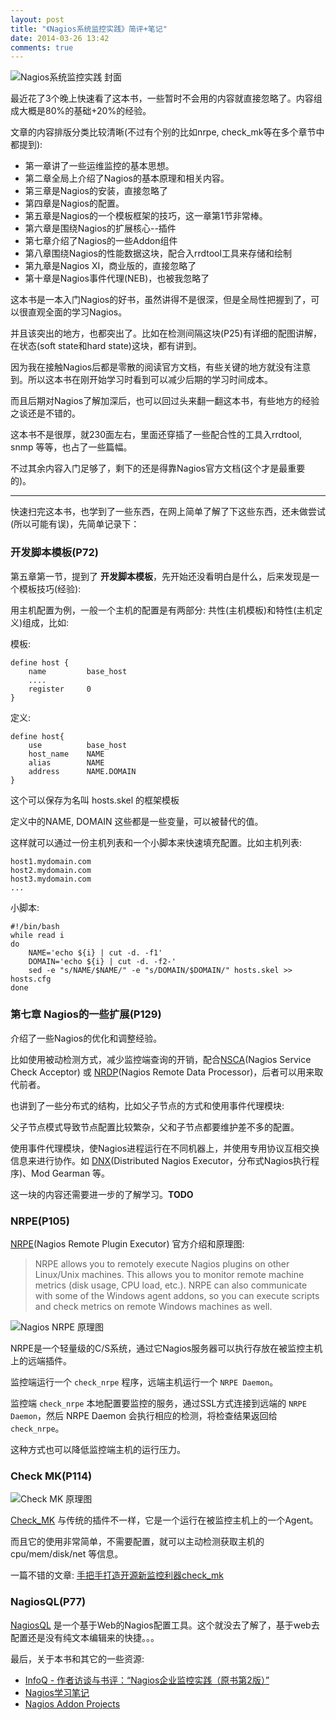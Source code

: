```yaml
---
layout: post
title: "《Nagios系统监控实践》简评+笔记"
date: 2014-03-26 13:42
comments: true
---
```


<!-- more -->

![Nagios系统监控实践 封面](http://tankywoo-wb.b0.upaiyun.com/nagios-xi-tong-jian-kong-shi-jian.jpg)

最近花了3个晚上快速看了这本书，一些暂时不会用的内容就直接忽略了。内容组成大概是80%的基础+20%的经验。

文章的内容排版分类比较清晰(不过有个别的比如nrpe, check\_mk等在多个章节中都提到):

* 第一章讲了一些运维监控的基本思想。
* 第二章全局上介绍了Nagios的基本原理和相关内容。
* 第三章是Nagios的安装，直接忽略了
* 第四章是Nagios的配置。
* 第五章是Nagios的一个模板框架的技巧，这一章第1节非常棒。
* 第六章是围绕Nagios的扩展核心--插件
* 第七章介绍了Nagios的一些Addon组件
* 第八章围绕Nagios的性能数据这块，配合入rrdtool工具来存储和绘制
* 第九章是Nagios XI，商业版的，直接忽略了
* 第十章是Nagios事件代理(NEB)，也被我忽略了

这本书是一本入门Nagios的好书，虽然讲得不是很深，但是全局性把握到了，可以很直观全面的学习Nagios。

并且该突出的地方，也都突出了。比如在检测间隔这块(P25)有详细的配图讲解，在状态(soft state和hard state)这块，都有讲到。

因为我在接触Nagios后都是零散的阅读官方文档，有些关键的地方就没有注意到。所以这本书在刚开始学习时看到可以减少后期的学习时间成本。

而且后期对Nagios了解加深后，也可以回过头来翻一翻这本书，有些地方的经验之谈还是不错的。

这本书不是很厚，就230面左右，里面还穿插了一些配合性的工具入rrdtool, snmp 等等，也占了一些篇幅。

不过其余内容入门足够了，剩下的还是得靠Nagios官方文档(这个才是最重要的)。

---

快速扫完这本书，也学到了一些东西，在网上简单了解了下这些东西，还未做尝试(所以可能有误)，先简单记录下：

### 开发脚本模板(P72) ###

第五章第一节，提到了 **开发脚本模板**，先开始还没看明白是什么，后来发现是一个模板技巧(经验):

用主机配置为例，一般一个主机的配置是有两部分: 共性(主机模板)和特性(主机定义)组成，比如:

模板:

	define host {
		name         base_host
		....
		register     0
	}

定义:

	define host{
		use          base_host
		host_name    NAME
		alias        NAME
		address      NAME.DOMAIN
	}

这个可以保存为名叫 hosts.skel 的框架模板

定义中的NAME, DOMAIN 这些都是一些变量，可以被替代的值。

这样就可以通过一份主机列表和一个小脚本来快速填充配置。比如主机列表:

	host1.mydomain.com
	host2.mydomain.com
	host3.mydomain.com
	...

小脚本:

	#!/bin/bash
	while read i
	do
		NAME='echo ${i} | cut -d. -f1'
		DOMAIN='echo ${i} | cut -d. -f2-'
		sed -e "s/NAME/$NAME/" -e "s/DOMAIN/$DOMAIN/" hosts.skel >> hosts.cfg
	done

### 第七章 Nagios的一些扩展(P129) ###

介绍了一些Nagios的优化和调整经验。

比如使用被动检测方式，减少监控端查询的开销，配合[NSCA](http://exchange.nagios.org/directory/Addons/Passive-Checks/NSCA--2D-Nagios-Service-Check-Acceptor/details)(Nagios Service Check Acceptor) 或 [NRDP](http://exchange.nagios.org/directory/Addons/Passive-Checks/NRDP--2D-Nagios-Remote-Data-Processor/details)(Nagios Remote Data Processor)，后者可以用来取代前者。

也讲到了一些分布式的结构，比如父子节点的方式和使用事件代理模块:

父子节点模式导致节点配置比较繁杂，父和子节点都要维护差不多的配置。

使用事件代理模块，使Nagios进程运行在不同机器上，并使用专用协议互相交换信息来进行协作。如 [DNX](http://exchange.nagios.org/directory/Addons/Distributed-Monitoring/DNX/details)(Distributed Nagios Executor，分布式Nagios执行程序)、Mod Gearman 等。

这一块的内容还需要进一步的了解学习。**TODO**

### NRPE(P105) ###

[NRPE](http://exchange.nagios.org/directory/Addons/Monitoring-Agents/NRPE--2D-Nagios-Remote-Plugin-Executor/details)(Nagios Remote Plugin Executor) 官方介绍和原理图:

> NRPE allows you to remotely execute Nagios plugins on other Linux/Unix machines. This allows you to monitor remote machine metrics (disk usage, CPU load, etc.). NRPE can also communicate with some of the Windows agent addons, so you can execute scripts and check metrics on remote Windows machines as well.

![Nagios NRPE 原理图](http://tankywoo-wb.b0.upaiyun.com/nagios_nrpe.png)

NRPE是一个轻量级的C/S系统，通过它Nagios服务器可以执行存放在被监控主机上的远端插件。

监控端运行一个 `check_nrpe` 程序，远端主机运行一个 `NRPE Daemon`。

监控端 `check_nrpe` 本地配置要监控的服务，通过SSL方式连接到远端的 `NRPE Daemon`，然后 NRPE Daemon 会执行相应的检测，将检查结果返回给`check_nrpe`。

这种方式也可以降低监控端主机的运行压力。

### Check MK(P114) ###

![Check MK 原理图](http://tankywoo-wb.b0.upaiyun.com/nagios_check_mk.png)

[Check\_MK](http://mathias-kettner.com/check_mk.html) 与传统的插件不一样，它是一个运行在被监控主机上的一个Agent。

而且它的使用非常简单，不需要配置，就可以主动检测获取主机的cpu/mem/disk/net 等信息。

一篇不错的文章: [手把手打造开源新监控利器check\_mk](http://grass51.blog.51cto.com/4356355/994819)

### NagiosQL(P77) ###

[NagiosQL](http://www.nagiosql.org/) 是一个基于Web的Nagios配置工具。这个就没去了解了，基于web去配置还是没有纯文本编辑来的快捷。。。


最后，关于本书和其它的一些资源:

* [InfoQ - 作者访谈与书评：“Nagios企业监控实践（原书第2版）”](http://www.infoq.com/cn/articles/building-nagios-monitoring-infrastructure-review)
* [Nagios学习笔记](http://www.chenshake.com/nagios-study-notes/)
* [Nagios Addon Projects](http://www.nagios.org/download/addons)
